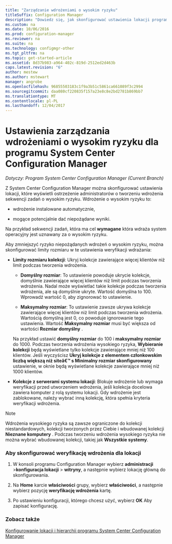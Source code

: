```yaml
---
title: "Zarządzanie wdrożeniami o wysokim ryzyku"
titleSuffix: Configuration Manager
description: "Dowiedz się, jak skonfigurować ustawienia lokacji programu System Center Configuration Manager ostrzec administratorów o tworzeniu wdrożenia wysokiego ryzyka."
ms.custom: na
ms.date: 10/06/2016
ms.prod: configuration-manager
ms.reviewer: na
ms.suite: na
ms.technology: configmgr-other
ms.tgt_pltfrm: na
ms.topic: get-started-article
ms.assetid: 8d37b983-a964-402c-819d-2512ed2d463b
caps.latest.revision: "6"
author: mestew
ms.author: mstewart
manager: angrobe
ms.openlocfilehash: 96855503183c1f9a3b51c5861ca661089f3c2994
ms.sourcegitcommit: daa080cf220835f157a23e8c8e2bd2781b869bb7
ms.translationtype: MT
ms.contentlocale: pl-PL
ms.lasthandoff: 12/04/2017
---
```

# <a name="settings-to-manage-high-risk-deployments-for-system-center-configuration-manager"></a>Ustawienia zarządzania wdrożeniami o wysokim ryzyku dla programu System Center Configuration Manager

*Dotyczy: Program System Center Configuration Manager (Current Branch)*


Z System Center Configuration Manager można skonfigurować ustawienia lokacji, które wyświetli ostrzeżenie administratorów o tworzeniu wdrożenia sekwencji zadań o wysokim ryzyku. Wdrożenie o wysokim ryzyku to:  

-   wdrożenie instalowane automatycznie,  

-   mogące potencjalnie dać niepożądane wyniki.  

 Na przykład sekwencji zadań, która ma cel **wymagane** która wdraża system operacyjny jest uznawany za o wysokim ryzyku.  

 Aby zmniejszyć ryzyko niepożądanych wdrożeń o wysokim ryzyku, można skonfigurować limity rozmiaru w te ustawienia weryfikacji wdrażania:  

-   **Limity rozmiaru kolekcji**: Ukryj kolekcje zawierające więcej klientów niż limit podczas tworzenia wdrożenia.  

    -   **Domyślny rozmiar**: To ustawienie powoduje ukrycie kolekcje, domyślnie zawierające więcej klientów niż limit podczas tworzenia wdrożenia. Nadal może wyświetlać takie kolekcje podczas tworzenia wdrożenia, ale są domyślnie ukryte. Wartość domyślna to 100. Wprowadź wartość 0, aby zignorować to ustawienie.  

    -   **Maksymalny rozmiar**: To ustawienie zawsze ukrywa kolekcje zawierające więcej klientów niż limit podczas tworzenia wdrożenia. Wartością domyślną jest 0, co powoduje ignorowanie tego ustawienia. Wartość **Maksymalny rozmiar** musi być większa od wartości **Rozmiar domyślny** .  

     Na przykład ustawić **domyślny rozmiar** do 100 i **maksymalny rozmiar** do 1000. Podczas tworzenia wdrożenia wysokiego ryzyka, **Wybieranie kolekcji** będą wyświetlane tylko kolekcje zawierające mniej niż 100 klientów. Jeśli wyczyścisz **Ukryj kolekcje z elementem członkowskim liczbą większą niż siteâ€™ s Minimalny rozmiar skonfigurowany** ustawienie, w oknie będą wyświetlane kolekcje zawierające mniej niż 1000 klientów.  

-   **Kolekcje z serwerami systemu lokacji**: Blokuje wdrożenie lub wymaga weryfikacji przed utworzeniem wdrożenia, jeśli kolekcja docelowa zawiera komputer z rolą systemu lokacji. Gdy wdrożenie jest zablokowane, należy wybrać inną kolekcję, która spełnia kryteria weryfikacji wdrożenia.  

> [!NOTE]  
>  Wdrożenia wysokiego ryzyka są zawsze ograniczone do kolekcji niestandardowych, kolekcji tworzonych przez Ciebie i wbudowanej kolekcji **Nieznane komputery** . Podczas tworzeniu wdrożenia wysokiego ryzyka nie można wybrać wbudowanej kolekcji, takiej jak **Wszystkie systemy**.  

### <a name="to-configure-deployment-verification-for-a-site"></a>Aby skonfigurować weryfikację wdrożenia dla lokacji  

1.  W konsoli programu Configuration Manager wybierz **administracji** >**konfiguracja lokacji** > **witryny**, a następnie wybierz lokację główną do skonfigurowania.  

2.  Na **Home** karcie **właściwości** grupy, wybierz **właściwości**, a następnie wybierz pozycję **weryfikację wdrożenia** kartę.  

3.  Po ustawieniu konfiguracji, którego chcesz użyć, wybierz **OK** Aby zapisać konfigurację.  

### <a name="see-also"></a>Zobacz także  
 [Konfigurowanie lokacji i hierarchii programu System Center Configuration Manager](../../core/servers/deploy/configure/configure-sites-and-hierarchies.md)
